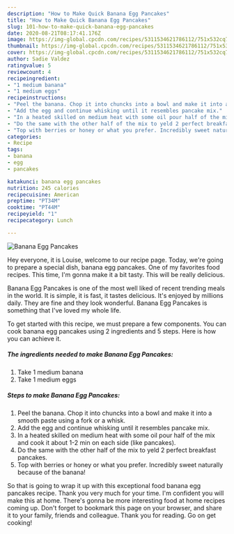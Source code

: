```yaml
---
description: "How to Make Quick Banana Egg Pancakes"
title: "How to Make Quick Banana Egg Pancakes"
slug: 101-how-to-make-quick-banana-egg-pancakes
date: 2020-08-21T08:17:41.176Z
image: https://img-global.cpcdn.com/recipes/5311534621786112/751x532cq70/banana-egg-pancakes-recipe-main-photo.jpg
thumbnail: https://img-global.cpcdn.com/recipes/5311534621786112/751x532cq70/banana-egg-pancakes-recipe-main-photo.jpg
cover: https://img-global.cpcdn.com/recipes/5311534621786112/751x532cq70/banana-egg-pancakes-recipe-main-photo.jpg
author: Sadie Valdez
ratingvalue: 5
reviewcount: 4
recipeingredient:
- "1 medium banana"
- "1 medium eggs"
recipeinstructions:
- "Peel the banana. Chop it into chuncks into a bowl and make it into a smooth paste using a fork or a whisk."
- "Add the egg and continue whisking until it resembles pancake mix."
- "In a heated skilled on medium heat with some oil pour half of the mix and cook it about 1-2 min on each side (like pancakes)."
- "Do the same with the other half of the mix to yeld 2 perfect breakfast pancakes."
- "Top with berries or honey or what you prefer. Incredibly sweet naturally because of the banana!"
categories:
- Recipe
tags:
- banana
- egg
- pancakes

katakunci: banana egg pancakes 
nutrition: 245 calories
recipecuisine: American
preptime: "PT34M"
cooktime: "PT44M"
recipeyield: "1"
recipecategory: Lunch

---
```



![Banana Egg Pancakes](https://img-global.cpcdn.com/recipes/5311534621786112/751x532cq70/banana-egg-pancakes-recipe-main-photo.jpg)

Hey everyone, it is Louise, welcome to our recipe page. Today, we're going to prepare a special dish, banana egg pancakes. One of my favorites food recipes. This time, I'm gonna make it a bit tasty. This will be really delicious.



Banana Egg Pancakes is one of the most well liked of recent trending meals in the world. It is simple, it is fast, it tastes delicious. It's enjoyed by millions daily. They are fine and they look wonderful. Banana Egg Pancakes is something that I've loved my whole life.


To get started with this recipe, we must prepare a few components. You can cook banana egg pancakes using 2 ingredients and 5 steps. Here is how you can achieve it.

##### The ingredients needed to make Banana Egg Pancakes:

1. Take 1 medium banana
1. Take 1 medium eggs




##### Steps to make Banana Egg Pancakes:

1. Peel the banana. Chop it into chuncks into a bowl and make it into a smooth paste using a fork or a whisk.
1. Add the egg and continue whisking until it resembles pancake mix.
1. In a heated skilled on medium heat with some oil pour half of the mix and cook it about 1-2 min on each side (like pancakes).
1. Do the same with the other half of the mix to yeld 2 perfect breakfast pancakes.
1. Top with berries or honey or what you prefer. Incredibly sweet naturally because of the banana!




So that is going to wrap it up with this exceptional food banana egg pancakes recipe. Thank you very much for your time. I'm confident you will make this at home. There's gonna be more interesting food at home recipes coming up. Don't forget to bookmark this page on your browser, and share it to your family, friends and colleague. Thank you for reading. Go on get cooking!
